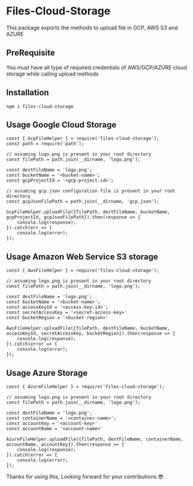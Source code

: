 # Files-Cloud-Storage
This package exports the methods to upload file in GCP, AWS S3 and AZURE

## PreRequisite
You must have all type of required credentials of AWS/GCP/AZURE cloud storage while calling upload methods

## Installation

```
npm i files-cloud-storage
```

## Usage Google Cloud Storage

```
const { GcpFileHelper } = require('files-cloud-storage');
const path = require('path');

// assuming logo.png is present in your root directory
const filePath = path.join(__dirname, 'logo.png');

const destFileName = 'logo.png';
const bucketName = '<bucket-name>';
const gcpProjectId = '<gcp-project-id>';

// assuming gcp.json configuration file is present in your root directory
const gcpJsonFilePath = path.join(__dirname, 'gcp.json');

GcpFileHelper.uploadFile({filePath, destFileName, bucketName, gcpProjectId, gcpJsonFilePath}).then(response => {
    console.log(response);
}).catch(err => {
    console.log(error);
});
```

## Usage Amazon Web Service S3 storage

```
const { AwsFileHelper } = require('files-cloud-storage');

// assuming logo.png is present in your root directory
const filePath = path.join(__dirname, 'logo.png');

const destFileName = 'logo.png';
const bucketName = '<bucket-name>';
const accessKeyId = '<access-key-id>';
const secretAccessKey = '<secret-access-key>'
const bucketRegion = '<bucket-region>'

AwsFileHelper.uploadFile({filePath, destFileName, bucketName, accessKeyId, secretAccessKey, bucketRegion}).then(response => {
    console.log(response);
}).catch(error => {
    console.log(error);
});
```

## Usage Azure Storage

```
const { AzureFileHelper } = require('files-cloud-storage');

// assuming logo.png is present in your root directory
const filePath = path.join(__dirname, 'logo.png');

const destFileName = 'logo.png';
const containerName = '<container-name>';
const accountKey = '<account-key>'
const accountName = '<account-name>'

AzureFileHelper.uploadFile({filePath, destFileName, containerName, accountName, accountKey}).then(response => {
    console.log(response);
}).catch(error => {
    console.log(error);
});
```

Thanks for using this, Looking forward for your contributions 😎 .
